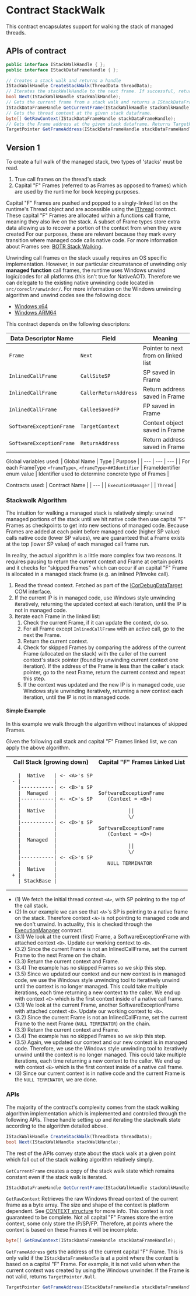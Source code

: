 # Contract StackWalk

This contract encapsulates support for walking the stack of managed threads.

## APIs of contract

```csharp
public interface IStackWalkHandle { };
public interface IStackDataFrameHandle { };
```

```csharp
// Creates a stack walk and returns a handle
IStackWalkHandle CreateStackWalk(ThreadData threadData);
// Iterates the stackWalkHandle to the next frame. If successful, returns true. Otherwise false.
bool Next(IStackWalkHandle stackWalkHandle);
// Gets the current frame from a stack walk and returns a IStackDataFrameHandle to it.
IStackDataFrameHandle GetCurrentFrame(IStackWalkHandle stackWalkHandle);
// Gets the thread context at the given stack dataframe.
byte[] GetRawContext(IStackDataFrameHandle stackDataFrameHandle);
// Gets the Frame address at the given stack dataframe. Returns TargetPointer.Null if the current dataframe does not have a valid Frame.
TargetPointer GetFrameAddress(IStackDataFrameHandle stackDataFrameHandle);
```

## Version 1
To create a full walk of the managed stack, two types of 'stacks' must be read.

1. True call frames on the thread's stack
2. Capital "F" Frames (referred to as Frames as opposed to frames) which are used by the runtime for book keeping purposes.

Capital "F" Frames are pushed and popped to a singly-linked list on the runtime's Thread object and are accessible using the [IThread](./Thread.md) contract. These capital "F" Frames are allocated within a functions call frame, meaning they also live on the stack. A subset of Frame types store extra data allowing us to recover a portion of the context from when they were created For our purposes, these are relevant because they mark every transition where managed code calls native code. For more information about Frames see: [BOTR Stack Walking](https://github.com/dotnet/runtime/blob/44b7251f94772c69c2efb9daa7b69979d7ddd001/docs/design/coreclr/botr/stackwalking.md).

Unwinding call frames on the stack usually requires an OS specific implementation. However, in our particular circumstance of unwinding only **managed function** call frames, the runtime uses Windows unwind logic/codes for all platforms (this isn't true for NativeAOT). Therefore we can delegate to the existing native unwinding code located in `src/coreclr/unwinder/`. For more information on the Windows unwinding algorithm and unwind codes see the following docs:

* [Windows x64](https://learn.microsoft.com/en-us/cpp/build/exception-handling-x64)
* [Windows ARM64](https://learn.microsoft.com/en-us/cpp/build/arm64-exception-handling)

This contract depends on the following descriptors:

| Data Descriptor Name | Field | Meaning |
| --- | --- | --- |
| `Frame` | `Next` | Pointer to next from on linked list |
| `InlinedCallFrame` | `CallSiteSP` | SP saved in Frame |
| `InlinedCallFrame` | `CallerReturnAddress` | Return address saved in Frame |
| `InlinedCallFrame` | `CalleeSavedFP` | FP saved in Frame |
| `SoftwareExceptionFrame` | `TargetContext` | Context object saved in Frame |
| `SoftwareExceptionFrame` | `ReturnAddress` | Return address saved in Frame |

Global variables used:
| Global Name | Type | Purpose |
| --- | --- | --- |
| For each FrameType `<frameType>`, `<frameType>##Identifier` | FrameIdentifier enum value | Identifier used to determine concrete type of Frames |

Contracts used:
| Contract Name |
| --- |
| `ExecutionManager` |
| `Thread` |


### Stackwalk Algorithm
The intuition for walking a managed stack is relatively simply: unwind managed portions of the stack until we hit native code then use capital "F" Frames as checkpoints to get into new sections of managed code. Because Frames are added at each point before managed code (higher SP value) calls native code (lower SP values), we are guaranteed that a Frame exists at the top (lower SP value) of each managed call frame run.

In reality, the actual algorithm is a little more complex fow two reasons. It requires pausing to return the current context and Frame at certain points and it checks for "skipped Frames" which can occur if an capital "F" Frame is allocated in a managed stack frame (e.g. an inlined P/Invoke call).


1. Read the thread context. Fetched as part of the [ICorDebugDataTarget](https://learn.microsoft.com/en-us/dotnet/framework/unmanaged-api/debugging/icordebugdatatarget-getthreadcontext-method) COM interface.
2. If the current IP is in managed code, use Windows style unwinding iteratively, returning the updated context at each iteration, until the IP is not in managed code.
3. Iterate each Frame in the linked list:
    1. Check the current Frame, if it can update the context, do so.
    2. For all Frame except `InlinedCallFrame` with an active call, go to the next the Frame.
    3. Return the current context.
    4. Check for skipped Frames by comparing the address of the current Frame (allocated on the stack) with the caller of the current context's stack pointer (found by unwinding current context one iteration).
    If the address of the Frame is less than the caller's stack pointer, go to the next Frame, return the current context and repeat this step.
    5. If the context was updated and the new IP is in managed code, use Windows style unwinding iteratively, returning a new context each iteration, until the IP is not in managed code.

#### Simple Example

In this example we walk through the algorithm without instances of skipped Frames.

Given the following call stack and capital "F" Frames linked list, we can apply the above algorithm.
<table>
<tr>
<th> Call Stack (growing down)</th>
<th> Capital "F" Frames Linked List </th>
</tr>
<tr>
<td>

```
   |  Native   | <- <A>'s SP
 - |           |
   |-----------| <- <B>'s SP
   |  Managed  |
   |-----------| <- <C>'s SP
   |           |
   |  Native   |
   |           |
   |-----------| <- <D>'s SP
   |           |
   |           |
   |  Managed  |
   |           |
   |           |
   |-----------| <- <E>'s SP
   |           |
   |  Native   |
 + |           |
   | StackBase |
```
</td>
<td>

```
SoftwareExceptionFrame
   (Context = <B>)

          ||
          \/

SoftwareExceptionFrame
   (Context = <D>)

          ||
          \/

   NULL TERMINATOR
```

</td>
</tr>
</table>

* (1) We fetch the initial thread context `<A>`, with SP pointing to the top of the call stack.
* (2) In our example we can see that `<A>`'s SP is pointing to a native frame on the stack. Therefore context `<A>` is not pointing to managed code and we don't unwind.
In actuality, this is checked through the [ExecutionManager](./ExecutionManager.md) contract.
* (3.1) We look at the current (first) Frame, a SoftwareExceptionFrame with attached context `<B>`. Update our working context to `<B>`.
* (3.2) Since the current Frame is not an InlinedCallFrame, set the current Frame to the next Frame on the chain.
* (3.3) Return the current context and Frame.
* (3.4) The example has no skipped Frames so we skip this step.
* (3.5) Since we updated our context and our new context is in managed code, we use the Windows style unwinding tool to iteratively unwind until the context is no longer managed.
This could take multiple iterations, each time returning a new context to the caller. We end up with context `<C>` which is the first context inside of a native call frame.
* (3.1) We look at the current Frame, another SoftwareExceptionFrame with attached context `<D>`. Update our working context to `<D>`.
* (3.2) Since the current Frame is not an InlinedCallFrame, set the current Frame to the next Frame (`NULL TERMINATOR`) on the chain.
* (3.3) Return the current context and Frame.
* (3.4) The example has no skipped Frames so we skip this step.
* (3.5) Again, we updated our context and our new context is in managed code. Therefore, we use the Windows style unwinding tool to iteratively unwind until the context is no longer managed.
This could take multiple iterations, each time returning a new context to the caller. We end up with context `<E>` which is the first context inside of a native call frame.
* (3) Since our current context is in native code and the current Frame is the `NULL TERMINATOR`, we are done.

### APIs

The majority of the contract's complexity comes from the stack walking algorithm implementation which is implemented and controlled through the following APIs.
These handle setting up and iterating the stackwalk state according to the algorithm detailed above.

```csharp
IStackWalkHandle CreateStackWalk(ThreadData threadData);
bool Next(IStackWalkHandle stackWalkHandle);
```

The rest of the APIs convey state about the stack walk at a given point which fall out of the stack walking algorithm relatively simply.

`GetCurrentFrame` creates a copy of the stack walk state which remains constant even if the stack walk is iterated.
```csharp
IStackDataFrameHandle GetCurrentFrame(IStackWalkHandle stackWalkHandle);
```

`GetRawContext` Retrieves the raw Windows thread context of the current frame as a byte array. The size and shape of the context is platform dependent. See [CONTEXT structure](https://learn.microsoft.com/en-us/windows/win32/api/winnt/ns-winnt-context) for more info.
This context is not guaranteed to be complete. Not all capital "F" Frames store the entire context, some only store the IP/SP/FP. Therefore, at points where the context is based on these Frames it will be incomplete.
```csharp
byte[] GetRawContext(IStackDataFrameHandle stackDataFrameHandle);
```


`GetFrameAddress` gets the address of the current capital "F" Frame. This is only valid if the `IStackDataFrameHandle` is at a point where the context is based on a capital "F" Frame. For example, it is not valid when when the current context was created by using the Windows unwinder.
If the Frame is not valid, returns `TargetPointer.Null`.

```csharp
TargetPointer GetFrameAddress(IStackDataFrameHandle stackDataFrameHandle);
```

